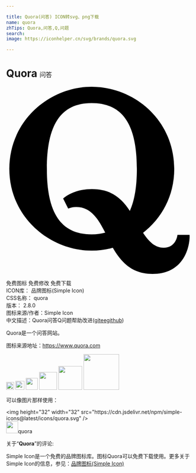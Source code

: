 ```yaml
---

title: Quora(问答) ICON转svg、png下载
name: quora
zhTips: Quora,问答,Q,问题
search: 
image: https://iconhelper.cn/svg/brands/quora.svg

---
```


# Quora  <small style="font-size: 60%;font-weight: 100">问答</small>

<div id="svg" class="svg-wrap">
<svg role="img" viewBox="0 0 24 24" xmlns="http://www.w3.org/2000/svg"><title>Quora icon</title><path d="M12.738 18.701c-.831-1.635-1.805-3.287-3.708-3.287-.362 0-.727.061-1.059.209l-.646-1.289c.786-.678 2.058-1.214 3.693-1.214 2.544 0 3.851 1.229 4.888 2.792.613-1.335.904-3.14.904-5.375 0-5.582-1.744-8.447-5.822-8.447-4.018 0-5.757 2.865-5.757 8.447 0 5.553 1.739 8.389 5.757 8.389.64 0 1.22-.069 1.75-.225zm.996 1.947c-.881.237-1.817.366-2.743.366-5.352 0-10.59-4.269-10.59-10.478C.402 4.271 5.639 0 10.991 0c5.441 0 10.628 4.238 10.628 10.537 0 3.504-1.635 6.351-4.01 8.191.764 1.148 1.543 1.914 2.652 1.914 1.199 0 1.68-.915 1.77-1.649h1.557c.092.974-.402 5.007-4.766 5.007-2.652 0-4.047-1.528-5.096-3.328l.008-.024z"/></svg>
</div>
<detail full-name='quora'></detail>

<div class="detail-page">
<p>
<span><span class="badge-success badge">免费图标</span> <span class="badge-success badge">免费修改</span>  <span class="badge-success badge">免费下载</span> </span>
<br/>
<span>
ICON库：
<span class="badge-secondary badge">品牌图标(Simple Icon)</span> 
</span>
<br/>
<span>
CSS名称：
<span class="badge-secondary badge">quora</span> 
</span>

<br/>
<span>
版本：
<span class="badge-secondary badge">2.8.0</span> 
</span>
<br/>
<span>图标来源/作者：<span class="badge-light badge">Simple Icon</span></span> 
<br/>
<span class="zh-detail">中文描述：<span class="badge-primary badge">Quora</span><span class="badge-primary badge">问答</span><span class="badge-primary badge">Q</span><span class="badge-primary badge">问题</span><span class="help-link"><span>帮助改进</span>(<a href="https://gitee.com/liuwave/icon-helper/edit/master/json/brands/quora.json" target="_blank" rel="noopener noreferrer">gitee</a><a href="https://github.com/liuwave/icon-helper/edit/master/json/brands/quora.json" target="_blank" rel="noopener noreferrer">github</a></span>)</span><br/>
</p>
</div><div class="description description alert alert-light"><p>Quora是一个问答网站。</p><p>图标来源地址：<a href="https://www.quora.com" target="_blank" rel="noopener noreferrer">https://www.quora.com</a></p></div>
<div class="alert alert-dark">
<img height="21" width="21" src="https://cdn.jsdelivr.net/npm/simple-icons@latest/icons/quora.svg" />
<img height="24" width="24" src="https://cdn.jsdelivr.net/npm/simple-icons@latest/icons/quora.svg" />
<img height="32" width="32" src="https://cdn.jsdelivr.net/npm/simple-icons@latest/icons/quora.svg" />
<img height="48" width="48" src="https://cdn.jsdelivr.net/npm/simple-icons@latest/icons/quora.svg" />
<img height="64" width="64" src="https://cdn.jsdelivr.net/npm/simple-icons@latest/icons/quora.svg" />
<img height="96" width="96" src="https://cdn.jsdelivr.net/npm/simple-icons@latest/icons/quora.svg" />

</div>
<div>
  <p>可以像图片那样使用：    
  </p>
  <div class="alert alert-primary" style="font-size: 14px">
    &lt;img height="32" width="32" src="https://cdn.jsdelivr.net/npm/simple-icons@latest/icons/quora.svg" /&gt;
    <copy-btn content='<img height="32" width="32" src="https://cdn.jsdelivr.net/npm/simple-icons@latest/icons/quora.svg" />'></copy-btn>
  </div>
  <div class="alert alert-secondary">
    <img height="32" width="32" src="https://cdn.jsdelivr.net/npm/simple-icons@latest/icons/quora.svg" />quora
    <copy-btn content="quora" btn-title="复制图标名称"></copy-btn>
  </div>
</div>
<div class="icon-detail__container">
<p>关于“<b>Quora</b>”的评论:</p>
</div>
<Vssue title="关于“Quora”的评论" />
<div><p>Simple Icon是一个免费的品牌图标库。图标Quora可以免费下载使用。更多关于  Simple Icon的信息，参见：<a target="_blank" href="https://iconhelper.cn/brands.html">品牌图标(Simple Icon)</a>
</p></div>
